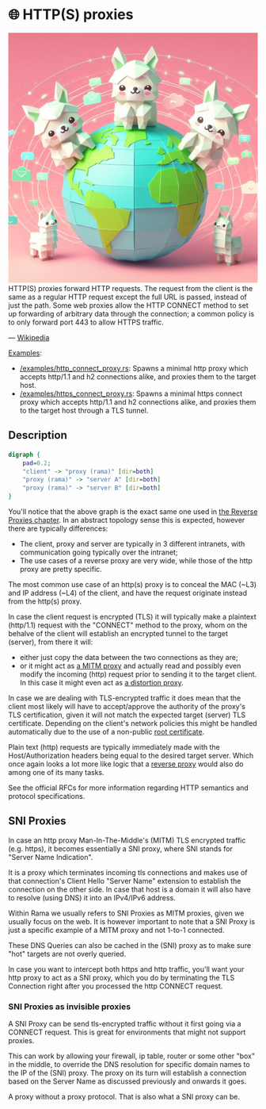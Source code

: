 # 🌐 HTTP(S) proxies

<div class="book-article-intro">
    <img src="../img/proxy_llama_http.jpeg" alt="artistical representation of rama http proxy as llamas spread across the globe">
    <div>
        HTTP(S) proxies forward HTTP requests. The request from the client is the same as a regular HTTP request except the full URL is passed, instead of just the path. Some web proxies allow the HTTP CONNECT method to set up forwarding of arbitrary data through the connection; a common policy is to only forward port 443 to allow HTTPS traffic.
        <p>— <a href="https://en.wikipedia.org/wiki/Proxy_server#Web_proxy_servers">Wikipedia</a></p>
    </div>
</div>

[Examples](https://github.com/plabayo/rama/tree/main/examples):

- [/examples/http_connect_proxy.rs](https://github.com/plabayo/rama/tree/main/examples/http_connect_proxy.rs):
  Spawns a minimal http proxy which accepts http/1.1 and h2 connections alike,
  and proxies them to the target host.
- [/examples/https_connect_proxy.rs](https://github.com/plabayo/rama/tree/main/examples/https_connect_proxy.rs):
  Spawns a minimal https connect proxy which accepts http/1.1 and h2 connections alike,
  and proxies them to the target host through a TLS tunnel.

## Description

<div class="book-article-image-center">

```dot process
digraph {
    pad=0.2;
    "client" -> "proxy (rama)" [dir=both]
    "proxy (rama)" -> "server A" [dir=both]
    "proxy (rama)" -> "server B" [dir=both]
}
```

</div>

You'll notice that the above graph is the exact same one used in
[the Reverse Proxies chapter](./reverse.md). In an abstract topology sense
this is expected, however there are typically differences:

- The client, proxy and server are typically in 3 different intranets,
  with communication going typically over the intranet;
- The use cases of a reverse proxy are very wide, while
  those of the http proxy are pretty specific.

The most common use case of an http(s) proxy is to
conceal the MAC (~L3) and IP address (~L4) of the client, and have the request
originate instead from the http(s) proxy.

In case the client request is encrypted (TLS) it will typically make a
plaintext (http/1.1) request with the "CONNECT" method to the proxy,
whom on the behalve of the client will establish an encrypted tunnel
to the target (server), from there it will:

- either just copy the data between the two connections as they are;
- or it might act as [a MITM proxy](./mitm.md) and actually read and
  possibly even modify the incoming (http) request prior to sending
  it to the target client. In this case it might even act
  as [a distortion proxy](./distort.md).

In case we are dealing with TLS-encrypted traffic it does mean that the client
most likely will have to accept/approve the authority of the proxy's TLS certification,
given it will not match the expected target (server) TLS certificate. Depending on the
client's network policies this might be handled automatically due to the use
of a non-public [root certificate](https://en.wikipedia.org/wiki/Root_certificate).

Plain text (http) requests are typically immediately made with the Host/Authorization
headers being equal to the desired target server. Which once again looks a lot more
like logic that a [reverse proxy](./reverse.md) would also do among one of its many tasks.

See the official RFCs for more information regarding HTTP semantics and
protocol specifications.

## SNI Proxies

In case an http proxy Man-In-The-Middle's (MITM) TLS encrypted traffic (e.g. https),
it becomes essentially a SNI proxy, where SNI stands for "Server Name Indication".

It is a proxy which terminates incoming tls connections and makes use of that connection's
Client Hello "Server Name" extension to establish the connection on the other side. In case
that host is a domain it will also have to resolve (using DNS) it into an IPv4/IPv6 address.

Within Rama we usually refers to SNI Proxies as MITM proxies, given we usually
focus on the web. It is however important to note that a SNI Proxy is just a specific
example of a MITM proxy and not 1-to-1 connected.

These DNS Queries can also be cached in the (SNI) proxy as to make sure
"hot" targets are not overly queried.

In case you want to intercept both https and http traffic, you'll want your
http proxy to act as a SNI proxy, which you do by terminating the TLS Connection
right after you processed the http CONNECT request.

### SNI Proxies as invisible proxies

A SNI Proxy can be send tls-encrypted traffic without it first going
via a CONNECT request. This is great for environments that might not
support proxies.

This can work by allowing your firewall, ip table, router or some other "box" in the middle,
to override the DNS resolution for specific domain names
to the IP of the (SNI) proxy. The proxy on its turn will establish a connection
based on the Server Name as discussed previously and onwards it goes.

A proxy without a proxy protocol. That is also what a SNI proxy can be.
